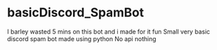 # basicDiscord_SpamBot
I barley wasted 5 mins on this bot and i made for it fun
Small very basic discord spam bot made using python
No api nothing 
